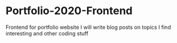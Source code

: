 # Portfolio-2020-Frontend
Frontend for portfolio website
I will write blog posts on topics I find interesting and other coding stuff
